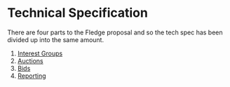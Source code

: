 # Technical Specification

There are four parts to the Fledge proposal and so the tech spec has been divided up into the same amount.

<!-- toc -->
<!-- tocstop -->

1. [Interest Groups](./interest-groups.md)
2. [Auctions](./auctions.md)
3. [Bids](./bids.md)
4. [Reporting](./reporting.md)
